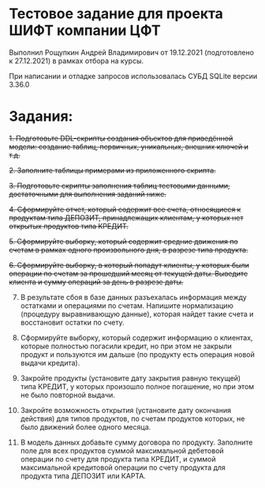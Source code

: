 # Тестовое задание для проекта ШИФТ компании ЦФТ
Выполнил Рощупкин Андрей Владимирович от 19.12.2021 (подготовлено к 27.12.2021) в рамках отбора на курсы.

При написании и отладке запросов использовалась СУБД SQLite версии 3.36.0
# Задания:

~~1.  Подготовьте DDL-скрипты создания объектов для приведённой модели: создание таблиц,
первичных, уникальных, внешних ключей и т.д.~~

~~2.  Заполните таблицы примерами из приложенного скрипта.~~

~~3.	Подготовьте скрипты заполнения таблиц тестовыми данными, достаточными для выполнения заданий ниже.~~

~~4.	Сформируйте отчет, который содержит все счета, относящиеся к продуктам типа ДЕПОЗИТ, принадлежащих клиентам, у которых нет открытых продуктов типа КРЕДИТ.~~

~~5.	Сформируйте выборку, который содержит средние движения по счетам в рамках одного произвольного дня, в разрезе типа продукта.~~

~~6.	Сформируйте выборку, в который попадут клиенты, у которых были операции по счетам за прошедший месяц от текущей даты. Выведите клиента и сумму операций за день в разрезе даты.~~

7.	В результате сбоя в базе данных разъехалась информация между остатками и операциями по счетам. Напишите нормализацию (процедуру выравнивающую данные), которая найдет такие счета и восстановит остатки по счету.

8.	Сформируйте выборку, который содержит информацию о клиентах, которые полностью погасили кредит, но при этом не закрыли продукт и пользуются им дальше (по продукту есть операция новой выдачи кредита).

9.	Закройте продукты (установите дату закрытия равную текущей) типа КРЕДИТ, у которых произошло полное погашение, но при этом не было повторной выдачи.

10.	Закройте возможность открытия (установите дату окончания действия) для типов продуктов, по счетам продуктов которых, не было движений более одного месяца.

11.	В модель данных добавьте сумму договора по продукту. Заполните поле для всех продуктов суммой максимальной дебетовой операции по счету для продукта типа КРЕДИТ, и суммой максимальной кредитовой операции по счету продукта для продукта типа ДЕПОЗИТ или КАРТА.
